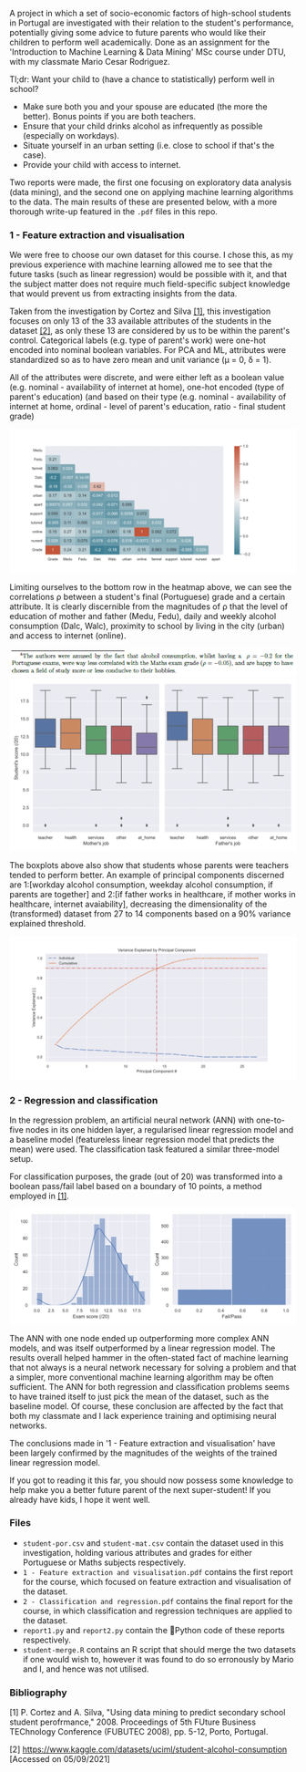 A project in which a set of socio-economic factors of high-school students in Portugal are investigated with their relation to the student's performance, potentially giving some advice to future parents who would like their children to perform well academically. Done as an assignment for the 'Introduction to Machine Learning & Data Mining' MSc course under DTU, with my classmate Mario Cesar Rodriguez.

Tl;dr: Want your child to (have a chance to statistically) perform well in school?
- Make sure both you and your spouse are educated (the more the better). Bonus points if you are both teachers. 
- Ensure that your child drinks alcohol as infrequently as possible (especially on workdays). 
- Situate yourself in an urban setting (i.e. close to school if that's the case).
- Provide your child with access to internet.

Two reports were made, the first one focusing on exploratory data analysis (data mining), and the second one on applying machine learning algorithms to the data. The main results of these are presented below, with a more thorough write-up featured in the `.pdf` files in this repo.

### 1 - Feature extraction and visualisation
We were free to choose our own dataset for this course. I chose this, as my previous experience with machine learning allowed me to see that the future tasks (such as linear regression) would be possible with it, and that the subject matter does not require much field-specific subject knowledge that would prevent us from extracting insights from the data.

Taken from the investigation by Cortez and Silva [[1]](#1), this investigation focuses on only 13 of the 33 available attributes of the students in the dataset [[2]](#2), as only these 13 are considered by us to be within the parent's control. Categorical labels (e.g. type of parent's work) were one-hot encoded into nominal boolean variables. For PCA and ML, attributes were standardized so as to have zero mean and unit variance (μ = 0, δ = 1).

All of the attributes were discrete, and were either left as a boolean value (e.g. nominal - availability of internet at home), one-hot encoded (type of parent's education)  (and based on their type (e.g. nominal - availability of internet at home, ordinal - level of parent's education, ratio - final student grade)

<img src="plots/correlation_heatmap-1.png" alt="Correlation heatmap">

Limiting ourselves to the bottom row in the heatmap above, we can see the correlations ρ between a student's final (Portuguese) grade and a certain attribute. It is clearly discernible from the magnitudes of ρ that the level of education of mother and father (Medu, Fedu), daily and weekly alcohol consumption (Dalc, Walc), proximity to school by living in the city (urban) and access to internet (online).

<img src="plots/alcohol_observation.png" alt="Funny excerpt from Report 1">

<img src="plots/parents_job-1.png" alt="Parents job boxplots">

The boxplots above also show that students whose parents were teachers tended to perform better. An example of principal components discerned are 1:[workday alcohol consumption, weekday alcohol consumption, if parents are together] and 2:[if father works in healthcare, if mother works in healthcare, internet avaiability], decreasing the dimensionality of the (transformed) dataset from 27 to 14 components based on a 90% variance explained threshold.

<img src="plots/pca_ve-1.png" alt="PCA variance explained.">


### 2 - Regression and classification

In the regression problem, an artificial neural network (ANN) with one-to-five nodes in its one hidden layer, a regularised linear regression model and a baseline model (featureless linear regression model that predicts the mean) were used. The classification task featured a similar three-model setup.

For classification purposes, the grade (out of 20) was transformed into a boolean pass/fail label based on a boundary of 10 points, a method employed in [[1]](#1). 

<img src="plots/grades_distro-1.png" alt="Grades distribution">

The ANN with one node ended up outperforming more complex ANN models, and was itself outperformed by a linear regression model. The results overall helped hammer in the often-stated fact of machine learning that not always is a neural network necessary for solving a problem and that a simpler, more conventional machine learning algorithm may be often sufficient. The ANN for both regression and classification problems seems to have trained itself to just pick the mean of the dataset, such as the baseline model. Of course, these conclusion are affected by the fact that both my classmate and I lack experience training and optimising neural networks. 

The conclusions made in '1 - Feature extraction and visualisation' have been largely confirmed by the magnitudes of the weights of the trained linear regression model.

If you got to reading it this far, you should now possess some knowledge to help make you a better future parent of the next super-student! If you already have kids, I hope it went well.

### Files
- `student-por.csv` and `student-mat.csv` contain the dataset used in this investigation, holding various attributes and grades for either Portuguese or Maths subjects respectively.  
- `1 - Feature extraction and visualisation.pdf` contains the first report for the course, which focused on feature extraction and visualisation of the dataset.
- `2 - Classification and regression.pdf` contains the final report for the course, in which classification and regression techniques are applied to the dataset.
- `report1.py` and `report2.py` contain the :snake:Python code of these reports respectively.
- `student-merge.R` contains an R script that should merge the two datasets if one would wish to, however it was found to do so erronously by Mario and I, and hence was not utilised.

### Bibliography
<a id="1">[1]</a>
P. Cortez and A. Silva, "Using data mining to predict secondary school student perofrmance," 2008. Proceedings of 5th FUture Business TEChnology Conference (FUBUTEC 2008), pp. 5-12, Porto, Portugal.

<a id="2">[2]</a>
https://www.kaggle.com/datasets/uciml/student-alcohol-consumption [Accessed on 05/09/2021]
